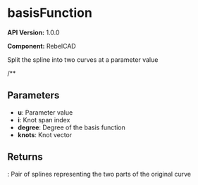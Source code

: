 # basisFunction

**API Version:** 1.0.0

**Component:** RebelCAD

Split the spline into two curves at a parameter value

/**

## Parameters

- **u**: Parameter value
- **i**: Knot span index
- **degree**: Degree of the basis function
- **knots**: Knot vector

## Returns

: Pair of splines representing the two parts of the original curve


